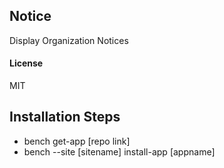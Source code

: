 ## Notice

Display Organization Notices

#### License

MIT

## Installation Steps

- bench get-app [repo link]
- bench --site [sitename] install-app [appname]
